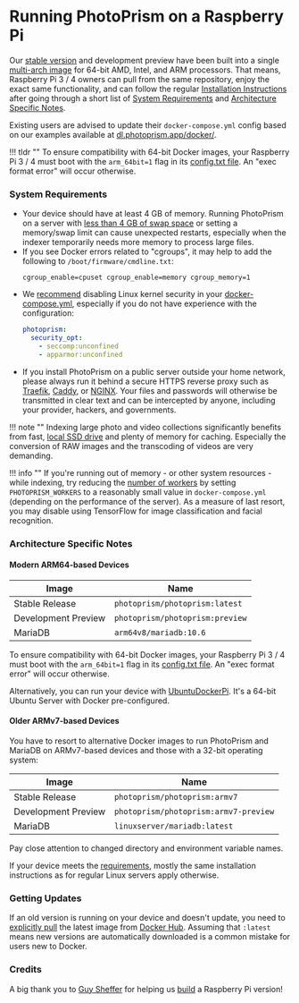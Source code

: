 # Running PhotoPrism on a Raspberry Pi

Our [stable version](../release-notes.md) and development preview have been built into a single
[multi-arch image](https://hub.docker.com/r/photoprism/photoprism) for 64-bit AMD, Intel, and ARM processors.
That means, Raspberry Pi 3 / 4 owners can pull from the same repository, enjoy the exact same functionality,
and can follow the regular [Installation Instructions](docker-compose.md) after going through a short list of
[System Requirements](#system-requirements) and [Architecture Specific Notes](#architecture-specific-notes).

Existing users are advised to update their `docker-compose.yml` config based on our examples
available at [dl.photoprism.app/docker/](https://dl.photoprism.app/docker/).

!!! tldr ""
    To ensure compatibility with 64-bit Docker images, your Raspberry Pi 3 / 4 must boot with
    the `arm_64bit=1` flag in its [config.txt file](https://www.raspberrypi.org/documentation/installation/installing-images/README.md).
    An "exec format error" will occur otherwise.

### System Requirements ###

- Your device should have at least 4 GB of memory. Running PhotoPrism on a server with [less than 4 GB of swap space](troubleshooting.md#adding-swap)
  or setting a memory/swap limit can cause unexpected restarts, especially when the indexer temporarily needs more
  memory to process large files.
- If you see Docker errors related to "cgroups", it may help to add the following to `/boot/firmware/cmdline.txt`:
  ```
  cgroup_enable=cpuset cgroup_enable=memory cgroup_memory=1
  ```
- We [recommend](troubleshooting.md#linux-kernel-security) disabling Linux kernel security in your 
  [docker-compose.yml](https://dl.photoprism.app/docker/arm64/docker-compose.yml), especially if you do 
  not have experience with the configuration:
  ```yaml
  photoprism:
    security_opt:
      - seccomp:unconfined
      - apparmor:unconfined
  ```
- If you install PhotoPrism on a public server outside your home network, please always run it behind a secure
  HTTPS reverse proxy such as [Traefik](proxies/traefik.md), [Caddy](proxies/caddy-2.md), or [NGINX](proxies/nginx.md).
  Your files and passwords will otherwise be transmitted in clear text and can be intercepted by anyone, 
  including your provider, hackers, and governments.

!!! note ""
    Indexing large photo and video collections significantly benefits from fast, [local SSD drive](troubleshooting.md#storage)
    and plenty of memory for caching. Especially the conversion of RAW images and the transcoding of
    videos are very demanding.

!!! info ""
    If you're running out of memory - or other system resources - while indexing, try reducing the
    [number of workers](https://docs.photoprism.org/getting-started/config-options/) by setting
    `PHOTOPRISM_WORKERS` to a reasonably small value in `docker-compose.yml` (depending on the performance of the server).
    As a measure of last resort, you may disable using TensorFlow for image classification and facial recognition.

### Architecture Specific Notes ###

#### Modern ARM64-based Devices ####

| Image               | Name                               |
|---------------------|------------------------------------|
| Stable Release      | `photoprism/photoprism:latest`     | 
| Development Preview | `photoprism/photoprism:preview`    | 
| MariaDB             | `arm64v8/mariadb:10.6`             | 

To ensure compatibility with 64-bit Docker images, your Raspberry Pi 3 / 4 must boot with
the `arm_64bit=1` flag in its [config.txt file](https://www.raspberrypi.org/documentation/installation/installing-images/README.md).
An "exec format error" will occur otherwise.

Alternatively, you can run your device with [UbuntuDockerPi](https://github.com/guysoft/UbuntuDockerPi).
It's a 64-bit Ubuntu Server with Docker pre-configured.

#### Older ARMv7-based Devices ####

You have to resort to alternative Docker images to run PhotoPrism and MariaDB on ARMv7-based devices
and those with a 32-bit operating system:

| Image               | Name                                  |
|---------------------|---------------------------------------|
| Stable Release      | `photoprism/photoprism:armv7`         | 
| Development Preview | `photoprism/photoprism:armv7-preview` | 
| MariaDB             | `linuxserver/mariadb:latest`          | 

Pay close attention to changed directory and environment variable names.

If your device meets the [requirements](#system-requirements), mostly the same installation instructions as 
for regular Linux servers apply otherwise.

### Getting Updates ###

If an old version is running on your device and doesn't update, you need to [explicitly pull](updates.md)
the latest image from [Docker Hub](https://hub.docker.com/r/photoprism/photoprism). Assuming that `:latest` 
means new versions are automatically downloaded is a common mistake for users new to Docker.

### Credits ###

A big thank you to [Guy Sheffer](https://github.com/guysoft) for helping us [build](https://github.com/photoprism/photoprism/issues/109)
a Raspberry Pi version!
